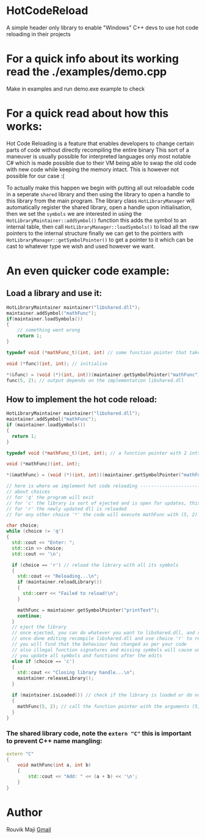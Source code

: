 # HotCodeReload
A simple header only library to enable "Windows" C++ devs to use hot code reloading in their projects

# For a quick info about its working read the ./examples/demo.cpp
Make in examples and run demo.exe example to check

# For a quick read about how this works:
Hot Code Reloading is a feature that enables developers to change certain parts of code without directly recompiling the entire binary
This sort of a maneuver is usually possible for interpreted languages only most notable C# which is made possible due to their VM being able to swap the old code with new code
while keeping the memory intact. This is however not possible for our case :(

To actually make this happen we begin with putting all out reloadable code in a seperate `shared` library and then using the library to open a handle to this library from the main program.
The library class `HotLibraryManager` will automatically register the shared library, open a handle upon initialisation, then we set the `symbols` we are interested in using the `HotLibraryMaintainer::addSymbol()` function
this adds the symbol to an internal table, then call `HotLibraryManager::loadSymbols()` to load all the raw pointers to the internal structure
finally we can get to the pointers with `HotLibraryManager::getSymbolPointer()` to get a pointer to it
which can be cast to whatever type we wish and used however we want.

# An even quicker code example:

## Load a library and use it:
``` C++
HotLibraryMaintainer maintainer("libshared.dll");
maintainer.addSymbol("mathFunc");
if(maintainer.loadSymbols())
{
    // something went wrong
    return 1;
}

typedef void (*mathFunc_t)(int, int) // some function pointer that takes 2 ints as parameters

void (*func)(int, int); // initialise

*(&func) = (void (*)(int, int))(maintainer.getSymbolPointer("mathFunc"); // READ demo.cpp TO READ MORE ABOUT THIS ASSIGNMENT
func(5, 2); // output depends on the implementation libshared.dll
```

## How to implement the hot code reload:
``` C++
HotLibraryMaintainer maintainer("libshared.dll");
maintainer.addSymbol("mathFunc");
if (maintainer.loadSymbols())
{
  return 1;
}

typedef void (*mathFunc_t)(int, int); // a function pointer with 2 ints as parameters

void (*mathFunc)(int, int);

*(&mathFunc) = (void (*)(int, int))(maintainer.getSymbolPointer("mathFunc")); // READ demo.cpp TO READ MORE ABOUT THIS ASSIGNMENT

// here is where we implement hot code reloading ------------------------
// about choices
// for 'q' the program will exit
// for 'c' the library is sort of ejected and is open for updates, this is when we swap the dll
// for 'r' the newly updated dll is reloaded
// for any other choice '*' the code will execute mathFunc with (5, 2) as arguments

char choice;
while (choice != 'q')
{
  std::cout << "Enter: ";
  std::cin >> choice;
  std::cout << '\n';

  if (choice == 'r') // reload the library with all its symbols
  {
    std::cout << "Reloading...\n";
    if (maintainer.reloadLibrary())
    {
      std::cerr << "Failed to reload!\n";
    }

    mathFunc = maintainer.getSymbolPointer("printText");
    continue;
  }
  // eject the library
  // once ejected, you can do whatever you want to libshared.dll, and recompile it
  // once done editing recompile libshared.dll and use choice 'r' to reload again for execution
  // you will find that the behaviour has changed as per your code
  // also illegal function signatures and missing symbols will cause undefined exceptions so make sure
  // you update all symbols and functions after the edits
  else if (choice == 'c')
  {
    std::cout << "Closing library handle...\n";
    maintainer.releaseLibrary();
  }

  if (maintainer.isLoaded()) // check if the library is loaded or do nothing
  {
    mathFunc(5, 2); // call the function pointer with the arguments (5, 2)
  }
}
```

### The shared library code, note the `extern "C"` this is important to prevent C++ name mangling:
``` C++
extern "C"
{
    void mathFunc(int a, int b)
    {
        std::cout << "Add: " << (a + b) << '\n';
    }
}
```

# Author
Rouvik Maji [Gmail](mailto:majirouvik@gmail.com)
